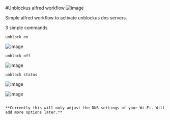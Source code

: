 #Unblockus alfred workflow
![image](https://raw.github.com/aXent/unblockusalfredworkflow/master/screenshot.png)

Simple alfred workflow to activate unblockus dns servers.

3 simple commands

<code>unblock on</code>

![image](https://raw.github.com/aXent/unblockusalfredworkflow/master/screenshot1.png)

<code>unblock off</code>

![image](https://raw.github.com/aXent/unblockusalfredworkflow/master/screenshot4.png)

<code>unblock status</code></pre>

![image](https://raw.github.com/aXent/unblockusalfredworkflow/master/screenshot3.png)

![image](https://raw.github.com/aXent/unblockusalfredworkflow/master/screenshot2.png)

~~~~

**Currently this will only adjust the DNS settings of your Wi-Fi. Will add more options later.**